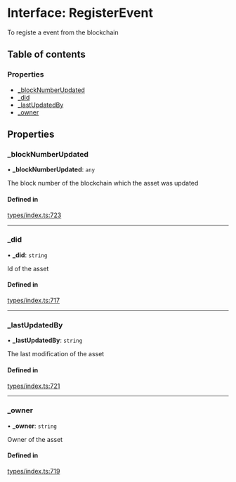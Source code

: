 # Interface: RegisterEvent

To registe a event from the blockchain

## Table of contents

### Properties

- [\_blockNumberUpdated](RegisterEvent.md#_blocknumberupdated)
- [\_did](RegisterEvent.md#_did)
- [\_lastUpdatedBy](RegisterEvent.md#_lastupdatedby)
- [\_owner](RegisterEvent.md#_owner)

## Properties

### \_blockNumberUpdated

• **\_blockNumberUpdated**: `any`

The block number of the blockchain which the asset was updated

#### Defined in

[types/index.ts:723](https://github.com/nevermined-io/react-components/blob/9a583d0/catalog/src/types/index.ts#L723)

___

### \_did

• **\_did**: `string`

Id of the asset

#### Defined in

[types/index.ts:717](https://github.com/nevermined-io/react-components/blob/9a583d0/catalog/src/types/index.ts#L717)

___

### \_lastUpdatedBy

• **\_lastUpdatedBy**: `string`

The last modification of the asset

#### Defined in

[types/index.ts:721](https://github.com/nevermined-io/react-components/blob/9a583d0/catalog/src/types/index.ts#L721)

___

### \_owner

• **\_owner**: `string`

Owner of the asset

#### Defined in

[types/index.ts:719](https://github.com/nevermined-io/react-components/blob/9a583d0/catalog/src/types/index.ts#L719)
